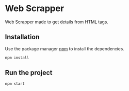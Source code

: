# Web Scrapper

Web Scrapper made to get details from HTML tags.

## Installation

Use the package manager [npm](https://www.npmjs.com/) to install the dependencies.

```bash
npm install 
```
## Run the project

```bash
npm start 
```

